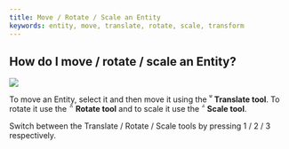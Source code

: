 ```yaml
---
title: Move / Rotate / Scale an Entity
keywords: entity, move, translate, rotate, scale, transform
---
```


## How do I move / rotate / scale an Entity?

<img src="https://playcanvas.com/static-assets/instructions/transform.gif"/>

To move an Entity, select it and then move it using the **<span class="font-icon">&#57617;</span> Translate tool**. To rotate it use the **<span class="font-icon">&#57619;</span> Rotate tool** and to scale it use the **<span class="font-icon">&#57618;</span> Scale tool**.

Switch between the Translate / Rotate / Scale tools by pressing 1 / 2 / 3 respectively.
